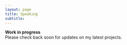```yaml
---
layout: page
title: Speaking 
subtitle: 
---
```

**Work in progress**  
Please check back soon for updates on my latest projects.
